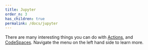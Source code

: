 ```yaml
---
title: Jupyter
order_n: 3
has_children: true
permalink: /docs/jupyter
---
```


There are many interesting things you can do with [Actions](https://github.com/features/actions), and [CodeSpaces](https://github.com/features/codespaces/).  Navigate the menu on the left hand side to learn more.


